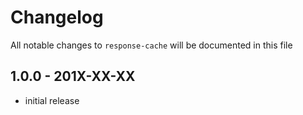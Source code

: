 # Changelog

All notable changes to `response-cache` will be documented in this file

## 1.0.0 - 201X-XX-XX

- initial release
